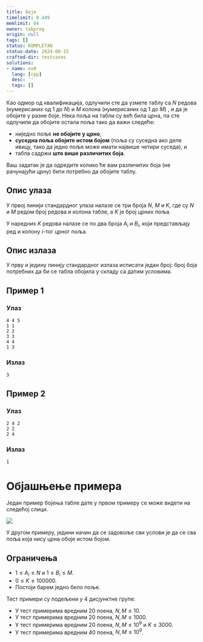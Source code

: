 ```yaml
---
title: Боје
timelimit: 0.449
memlimit: 64
owner: takprog
origin: null
tags: []
status: KOMPLETAN
status-date: 2024-08-15
crafted-dir: testcases
solutions:
- name: ex0
  lang: [cpp]
  desc: ''
  tags: []
---
```


Као одмор од квалификација, одлучили сте да узмете таблу са $N$ редова (нумерисаних од 1 до $N$) и $M$ колона (нумерисаних од 1 до $M$) , и да је обојите у разне боје. Нека поља на табли су већ била црна, па сте одлучили да обојите остала поља тако да важи следеће:

- ниједно поље **не обојите у црно**,
- **суседна поља обојите истом бојом** (поља су суседна ако деле ивицу, тако да једно поље може имати највише четири суседа), и
- табла садржи **што више различитих боја**.

Ваш задатак је да одредите колико ће вам различитих боја (не рачунајући црну) бити потребно да обојите таблу.

## Опис улаза

У првој линији стандардног улаза налазе се три броја $N$, $M$ и $K$, где су $N$ и $M$ редом број редова и колона табле, а $K$ је број црних поља.

У наредних $K$ редова налазе се по два броја $A_i$ и $B_i$, који представљају ред и колону $i$-тог црног поља.

## Опис излаза

У прву и једину линију стандардног излаза исписати један број: број боја потребних да би се табла обојила у складу са датим условима.

## Пример 1

### Улаз

```
4 4 5
1 1
2 2
3 3
4 4
1 3
```

### Излаз

```
3
```

## Пример 2

### Улаз

```
2 4 2
2 2
2 4
```

### Излаз

```
1
```

# Објашњење примера

Један пример бојења табле дате у првом примеру се може видети на следећој слици.

![](https://petljamediastorage.blob.core.windows.net/root/Media/Default/Takmicenja/Kvalifikacije/boje.png)



У другом примеру, једини начин да се задовоље сви услови је да се сва поља која нису црна обоје истом бојом.

## Ограничења

- $1 \leq A_i \leq N$ и $1 \leq B_i \leq M$.
- $0 \leq K \leq 100000$.
- Постоји барем једно бело поље.

Тест примери су подељени у 4 дисјунктне групе:

- У тест примерима вредним 20 поена, $N, M \leq 10$.
- У тест примерима вредним 20 поена, $N, M \leq 1000$.
- У тест примерима вредним 20 поена, $N, M \leq 10^9$ и $K \leq 3000$.
- У тест примерима вредним 40 поена, $N, M \leq 10^9$.

